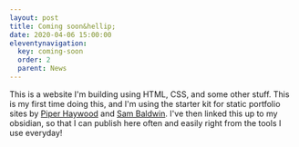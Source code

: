 ```yaml
---
layout: post
title: Coming soon&hellip;
date: 2020-04-06 15:00:00
eleventynavigation:
  key: coming-soon
  order: 2
  parent: News
---
```

This is a website I'm building using HTML, CSS, and some other stuff. This is my first time doing this, and I'm using the starter kit for static portfolio sites by [Piper Haywood](https://piperhaywood.com) and [Sam Baldwin](https://sambaldwin.info).
I've then linked this up to my obsidian, so that I can publish here often and easily right from the tools I use everyday!
